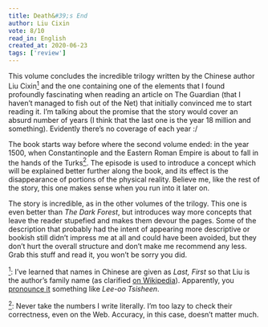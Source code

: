 ```yaml
---
title: Death&#39;s End  
author: Liu Cixin  
vote: 8/10
read_in: English
created_at: 2020-06-23
tags: ['review']
---
```


This volume concludes the incredible trilogy written by the Chinese author Liu Cixin<a href="#cixin" name="cixin-orig"><sup>1</sup></a> and the one containing one of the elements that I found profoundly fascinating when reading an article on The Guardian (that I haven’t managed to fish out of the Net) that initially convinced me to start reading it. I’m talking about the promise that the story would cover an absurd number of years (I think that the last one is the year 18 million and something). Evidently there’s no coverage of each year :/

The book starts way before where the second volume ended: in the year 1500, when Constantinople and the Eastern Roman Empire is about to fall in the hands of the Turks<a href="#turks" name="turks-orig"><sup>2</sup></a>. The episode is used to introduce a concept which will be explained better further along the book, and its effect is the disappearance of portions of the physical reality. Believe me, like the rest of the story, this one makes sense when you run into it later on.

The story is incredible, as in the other volumes of the trilogy. This one is even better than _The Dark Forest_, but introduces way more concepts that leave the reader stupefied and makes them devour the pages. Some of the description that probably had the intent of appearing more descriptive or bookish still didn’t impress me at all and could have been avoided, but they don’t hurt the overall structure and don’t make me recommend any less. Grab this stuff and read it, you won’t be sorry you did.

<a href="#cixin-orig" name="cixin"><sup>1</sup></a>: I’ve learned that names in Chinese are given as _Last, First_ so that Liu is the author’s family name (as clarified [on Wikipedia](//en.wikipedia.org/wiki/Liu_Cixin)). Apparently, you [pronounce it]("//youtu.be/UhKAyCkFuO8) something like _Lee-oo Tsisheen_.

<a href="#turks-orig" name="turks"><sup>2</sup></a>: Never take the numbers I write literally. I’m too lazy to check their correctness, even on the Web. Accuracy, in this case, doesn’t matter much.


